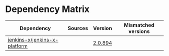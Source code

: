 # Dependency Matrix

Dependency | Sources | Version | Mismatched versions
---------- | ------- | ------- | -------------------
[jenkins-x/jenkins-x-platform](https://github.com/jenkins-x/jenkins-x-platform) |  | [2.0.894](https://github.com/jenkins-x/jenkins-x-platform/releases/tag/v2.0.894) | 
